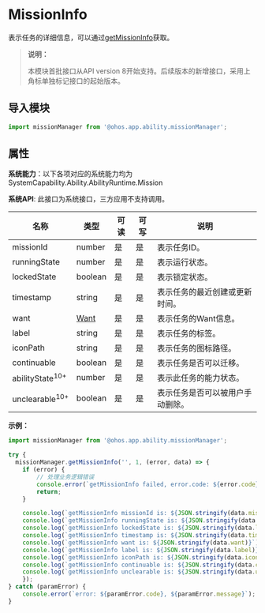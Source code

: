 # MissionInfo

表示任务的详细信息，可以通过[getMissionInfo](js-apis-app-ability-missionManager.md#missionmanagergetmissioninfo)获取。

> **说明：**
> 
> 本模块首批接口从API version 8开始支持。后续版本的新增接口，采用上角标单独标记接口的起始版本。 

## 导入模块

```ts
import missionManager from '@ohos.app.ability.missionManager';
```

## 属性

**系统能力**：以下各项对应的系统能力均为SystemCapability.Ability.AbilityRuntime.Mission

**系统API**: 此接口为系统接口，三方应用不支持调用。

| 名称 | 类型 | 可读 | 可写 | 说明 |
| -------- | -------- | -------- | -------- | -------- |
| missionId | number | 是 | 是 | 表示任务ID。|
| runningState | number | 是 | 是 | 表示运行状态。 |
| lockedState | boolean | 是 | 是 | 表示锁定状态。 |
| timestamp | string | 是 | 是 | 表示任务的最近创建或更新时间。 |
| want | [Want](js-apis-application-want.md) | 是 | 是 | 表示任务的Want信息。 |
| label | string | 是 | 是 | 表示任务的标签。 |
| iconPath | string | 是 | 是 | 表示任务的图标路径。 |
| continuable | boolean | 是 | 是 | 表示任务是否可以迁移。 |
| abilityState<sup>10+</sup> | number | 是 | 是 | 表示此任务的能力状态。 |
| unclearable<sup>10+</sup> | boolean | 是 | 是 | 表示任务是否可以被用户手动删除。 |

**示例：**
```ts
import missionManager from '@ohos.app.ability.missionManager';

try {
  missionManager.getMissionInfo('', 1, (error, data) => {
    if (error) {
        // 处理业务逻辑错误
        console.error(`getMissionInfo failed, error.code: ${error.code}, error.message: ${error.message}`);
        return;
    }

    console.log(`getMissionInfo missionId is: ${JSON.stringify(data.missionId)}`);
    console.log(`getMissionInfo runningState is: ${JSON.stringify(data.runningState)}`);
    console.log(`getMissionInfo lockedState is: ${JSON.stringify(data.lockedState)}`);
    console.log(`getMissionInfo timestamp is: ${JSON.stringify(data.timestamp)}`);
    console.log(`getMissionInfo want is: ${JSON.stringify(data.want)}`);
    console.log(`getMissionInfo label is: ${JSON.stringify(data.label)}`);
    console.log(`getMissionInfo iconPath is: ${JSON.stringify(data.iconPath)}`);
    console.log(`getMissionInfo continuable is: ${JSON.stringify(data.continuable)}`);
    console.log(`getMissionInfo unclearable is: ${JSON.stringify(data.unclearable)}`);
    });
} catch (paramError) {
    console.error(`error: ${paramError.code}, ${paramError.message}`);
}
```